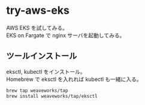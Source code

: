 # try-aws-eks

AWS EKS を試してみる。  
EKS on Fargate で nginx サーバを起動してみる。  

## ツールインストール

eksctl, kubectl をインストール。  
Homebrew で eksctl を入れれば kubectl も一緒に入る。  

```sh
brew tap weaveworks/tap
brew install weaveworks/tap/eksctl
```
